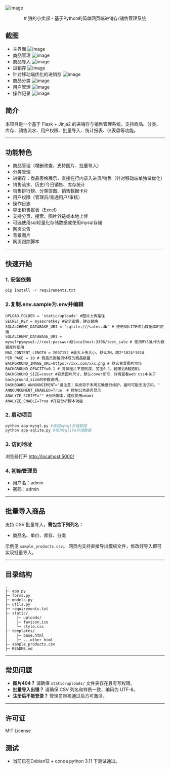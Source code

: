 ![image](https://github.com/tamakyi/simple-sales-system/blob/main/screenshot/wolf_sales.webp)
<center># 狼的小卖部 - 基于Python的简单网页端进销存/销售管理系统</center>

## 截图
 - 主界面
![image](https://github.com/tamakyi/simple-sales-system/blob/main/screenshot/dashboard.png)
 - 商品管理
![image](https://github.com/tamakyi/simple-sales-system/blob/main/screenshot/products.png)
 - 商品导入
![image](https://github.com/tamakyi/simple-sales-system/blob/main/screenshot/products-import.png)
 - 进销存
![image](https://github.com/tamakyi/simple-sales-system/blob/main/screenshot/sales.png)
 - 针对移动端优化的进销存
![image](https://github.com/tamakyi/simple-sales-system/blob/main/screenshot/sales-simple.png)
 - 商品分类
![image](https://github.com/tamakyi/simple-sales-system/blob/main/screenshot/categories.png)
 - 用户管理
![image](https://github.com/tamakyi/simple-sales-system/blob/main/screenshot/users.png)
 - 操作记录
![image](https://github.com/tamakyi/simple-sales-system/blob/main/screenshot/logs.png)



## 简介

本项目是一个基于 Flask + Jinja2 的进销存与销售管理系统，支持商品、分类、库存、销售流水、用户权限、批量导入、统计报表、仪表盘等功能。

---

## 功能特色

- 商品管理（增删改查，支持图片、批量导入）
- 分类管理
- 进销存：商品表格展示，直接在行内录入进货/销售（针对移动端单独做优化）
- 销售流水、历史/今日销售、库存统计
- 销售排行榜、分类饼图、销售数据卡片
- 用户权限（管理员/普通用户/审核）
- 操作日志
- 导出销售报表（Excel）
- 支持分页、搜索、图片外链或本地上传
- 可选使用sql轻量化存储数据或使用mysql存储
- 网页公告
- 背景图片
- 网页跟踪脚本
---

## 快速开始

### 1. 安装依赖

```sh
pip install -r requirements.txt
```

### 2.复制.env.sample为.env并编辑
```
UPLOAD_FOLDER = 'static/uploads' #图片上传路径
SECRET_KEY = mysecretkey #安全密钥，建议替换
SQLALCHEMY_DATABASE_URI = 'sqlite:///sales.db' # 使用SQLITE作为数据库时使用
SQLALCHEMY_DATABASE_URI = mysql+pymysql://root:password@localhost:3306/test_sale # 使用MYSQL作为数据库时使用
MAX_CONTENT_LENGTH = 2097152 #最大上传大小，默认2M，即2*1024*1024
PER_PAGE = 10 # 商品页面每页体现的商品数量
BACKGROUND_IMAGE_URL=https://xxx.com/xxx.png # 默认背景图片地址
BACKGROUND_OPACITY=0.1 # 背景图片不透明度，范围0-1，越接近0越透明。
BACKGROUND_SIZE=cover #背景图片尺寸，默认cover即可，详情查看web css中关于background_size的参数说明。
DASHBOARD_ANNOUNCEMENT="请注意：系统将于本周五晚进行维护，届时可能无法访问。"
ANNOUNCEMENT_ENABLED=True  # 控制公告是否显示
ANALYZE_SCRIPT="" #分析脚本，建议使用umami
ANALYZE_ENABLE=True #开启分析脚本功能
```

### 2. 启动项目

```sh
python app-mysql.py #使用mysql存储数据
python app-sqlite.py #使用sqlite存储数据
```

### 3. 访问地址

浏览器打开 [http://localhost:5000/](http://localhost:5000/)

### 4. 初始管理员

- 用户名：admin
- 密码：admin

---

## 批量导入商品

支持 CSV 批量导入，**需包含下列列名：**

- 商品名、单价、库存、分类

示例见 `sample_products.csv`。
网页内支持直接导出模板文件，修改好导入即可实现批量导入。

---

## 目录结构

```
.
├─ app.py
├─ forms.py
├─ models.py
├─ utils.py
├─ requirements.txt
├─ static/
│    ├─ uploads/
│    ├─ favicon.ico
│    └─ style.css
├─ templates/
│    ├─ base.html
│    ├─ ...other html
├─ sample_products.csv
├─ README.md
```

---

## 常见问题

- **图片404？** 请确保 `static/uploads/` 文件夹存在且有写权限。
- **批量导入出错？** 请确保 CSV 列名和样例一致，编码为 UTF-8。
- **注册后不能登录？** 管理员审核通过后方可激活。

---

## 许可证

MIT License

## 测试

 - 当前已在Debian12 + conda python 3.11 下测试通过。
